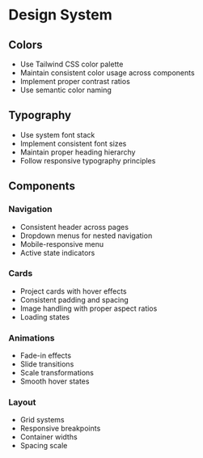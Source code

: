 # Design System

## Colors
- Use Tailwind CSS color palette
- Maintain consistent color usage across components
- Implement proper contrast ratios
- Use semantic color naming

## Typography
- Use system font stack
- Implement consistent font sizes
- Maintain proper heading hierarchy
- Follow responsive typography principles

## Components

### Navigation
- Consistent header across pages
- Dropdown menus for nested navigation
- Mobile-responsive menu
- Active state indicators

### Cards
- Project cards with hover effects
- Consistent padding and spacing
- Image handling with proper aspect ratios
- Loading states

### Animations
- Fade-in effects
- Slide transitions
- Scale transformations
- Smooth hover states

### Layout
- Grid systems
- Responsive breakpoints
- Container widths
- Spacing scale